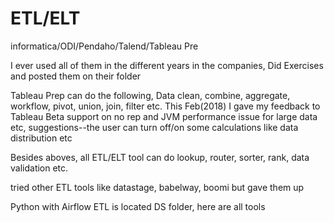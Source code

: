 # ETL/ELT
informatica/ODI/Pendaho/Talend/Tableau Pre

I ever used all of them in the different years in the companies, Did Exercises and posted them on their folder

Tableau Prep can do the following, Data clean, combine, aggregate, workflow, pivot, union, join, filter etc. This Feb(2018) I gave my feedback to Tableau Beta support on no rep and JVM performance issue for large data etc, suggestions--the user can turn off/on some calculations like data distribution etc

Besides aboves, all ETL/ELT tool can do lookup, router, sorter, rank, data validation etc.

tried other ETL tools like datastage, babelway, boomi but gave them up

Python with Airflow ETL is located DS folder, here are all tools 
